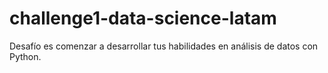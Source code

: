# challenge1-data-science-latam
Desafío es comenzar a desarrollar tus habilidades en análisis de datos con Python.
